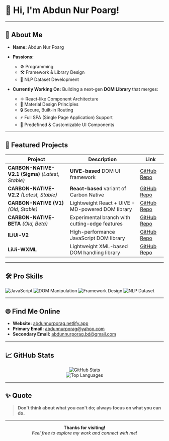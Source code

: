 

# 👋 Hi, I'm **Abdun Nur Poarg**!

---

## 🧠 About Me

* **Name:** Abdun Nur Poarg
* **Passions:**

  * ⚙️ Programming
  * 🛠️ Framework & Library Design
  * 📖 NLP Dataset Development
* **Currently Working On:**
  Building a next-gen **DOM Library** that merges:

  * ⚛️ React-like Component Architecture
  * 🎨 Material Design Principles
  * 🔒 Secure, Built-in Routing
  * ⚡ Full SPA (Single Page Application) Support
  * 🧩 Predefined & Customizable UI Components

---

## 🚀 Featured Projects

| Project                                           | Description                                       | Link                                                                       |
| ------------------------------------------------- | ------------------------------------------------- | -------------------------------------------------------------------------- |
| **CARBON-NATIVE-V2.1 (Sigma)** *(Latest, Stable)* | **UIVE-based** DOM UI framework                   | [GitHub Repo](https://github.com/AbdunNur-Porag/Carbon-Native-V2.1-Sigma-) |
| **CARBON-NATIVE-V2.2** *(Latest, Stable)*         | **React-based** variant of Carbon Native          | [GitHub Repo](https://github.com/AbdunNur-Porag/Carbon-Native-V2.2-Main)   |
| **CARBON-NATIVE (V1)** *(Old, Stable)*            | Lightweight React + UIVE + MD-powered DOM library | [GitHub Repo](https://github.com/AbdunNur-Porag/Carbon-Native-V1)          |
| **CARBON-NATIVE-BETA** *(Old, Beta)*              | Experimental branch with cutting-edge features    | [GitHub Repo](https://github.com/AbdunNur-Porag/Carbon-Native-Beta)        |
| **lLiUi-V2**                                      | High-performance JavaScript DOM library           | [GitHub Repo](https://github.com/Abdun-Nur-Porag/lLiUi-V2)                 |
| **LiUi-WXML**                                     | Lightweight XML-based DOM handling library        | [GitHub Repo](https://github.com/Abdun-Nur-Porag/LiUi-WXML)                |

---

## 🛠️ Pro Skills

![JavaScript](https://img.shields.io/badge/-JavaScript-black?style=flat-square\&logo=javascript)
![DOM Manipulation](https://img.shields.io/badge/-DOM_Handling-blue?style=flat-square)
![Framework Design](https://img.shields.io/badge/-Framework_Design-green?style=flat-square)
![NLP Dataset](https://img.shields.io/badge/-NLP_Dataset_Design-purple?style=flat-square)

---

## 🌐 Find Me Online

* **Website:** [abdunnurporag.netlify.app](https://abdunnurporag.netlify.app)
* **Primary Email:** [abdunnurporag@yahoo.com](mailto:abdunnurporag@yahoo.com)
* **Secondary Email:** [abdunnurporag.bd@gmail.com](mailto:abdunnurporag.bd@gmail.com)

---

## 📈 GitHub Stats

<p align="center">
  <img src="https://github-readme-stats.vercel.app/api?username=AbdunNur-Porag&show_icons=true&count_private=true&include_all_commits=true&theme=radical&custom_title=Overall%20GitHub%20Stats" alt="GitHub Stats" />
  <br/>
  <img src="https://github-readme-stats.vercel.app/api/top-langs/?username=AbdunNur-Porag&layout=compact&theme=radical&langs_count=6&hide_title=true" alt="Top Languages" />
</p>

---

## ✨ Quote

> **Don't think about what you can't do; always focus on what you can do.**

---

<p align="center">
  <b>Thanks for visiting!</b><br/>
  <i>Feel free to explore my work and connect with me!</i>
</p>

